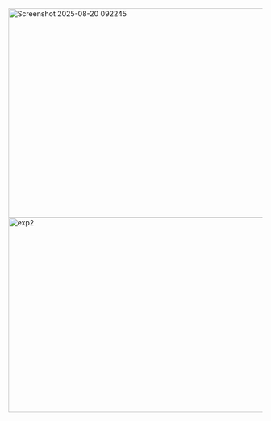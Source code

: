 <img width="530" height="414" alt="Screenshot 2025-08-20 092245" src="https://github.com/user-attachments/assets/e4ff6e7c-92f9-4d4e-ba10-c9f1f7f937c3" />
<img width="656" height="386" alt="exp2" src="https://github.com/user-attachments/assets/60fc0ce2-f4d8-4038-aaf7-1488abf97ec3" />
